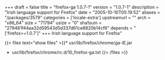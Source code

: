 +++
draft = false
title = "firefox-ga 1.0.7-1"
version = "1.0.7-1"
description = "Irish language support for Firefox"
date = "2005-10-10T05:19:52"
aliases = "/packages/3579"
categories = ['locale-extra']
upstreamurl = ""
arch = "x86_64"
size = "71794"
usize = "0"
sha1sum = "279461f44aa32d59543d5d337d61ce8820b14cf6"
depends = "['firefox>=1.0.7']"
+++
Irish language support for Firefox"

{{< files text="show files" >}}* usr/lib/firefox/chrome/ga-IE.jar
* usr/lib/firefox/chrome/rc.d/10_firefox-ga.txt
{{< /files >}}